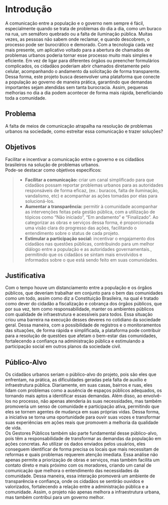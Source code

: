 # Introdução

A comunicação entre a população e o governo nem sempre é fácil, especialmente quando se trata de problemas do dia a dia, como um buraco na rua, um semáforo quebrado ou a falta de iluminação pública. Muitas vezes, as pessoas não sabem onde reclamar, e quando descobrem, o processo pode ser burocrático e demorado.
Com a tecnologia cada vez mais presente, um aplicativo voltado para a abertura de chamados de problemas urbanos poderia tornar esse processo muito mais simples e eficiente. Em vez de ligar para diferentes órgãos ou preencher formulários complicados, os cidadãos poderiam abrir chamados diretamente pelo celular, acompanhando o andamento da solicitação de forma transparente. \
Dessa forma, este projeto busca desenvolver uma plataforma que conecte a população ao governo de maneira prática, garantindo que demandas importantes sejam atendidas sem tanta burocracia. Assim, pequenas melhorias no dia a dia podem acontecer de forma mais rápida, beneficiando toda a comunidade.

## Problema

A falta de meios de comunicação atrapalha na resolução de problemas urbanos na sociedade, como estreitar essa comunicação e trazer soluções?

## Objetivos

Facilitar e incentivar a comunicação entre o governo e os cidadãos brasileiros na solução de problemas urbanos. \
Pode-se destacar como objetivos específicos: 
> - **Facilitar a comunicação:**  criar um canal simplificado para que cidadãos possam reportar problemas urbanos para as autoridades responsáveis de forma eficaz, (ex.: buracos, falta de iluminação, vandalismo, etc) e acompanhar as ações tomadas por elas para solucioná-los.
> -  **Aumentar a transparência:** permitir à comunidade acompanhar as intervenções feitas pela gestão pública, com a utilização de tópicos como “Não iniciado”, “Em andamento” e “Finalizado”. Ao categorizar as obras e serviços dessa forma, é proporcionada uma visão clara do progresso das ações, facilitando o entendimento sobre o status de cada projeto.
> - **Estimular a participação social:** incentivar o engajamento dos cidadãos nas questões públicas, contribuindo para um melhor diálogo entre a população e as autoridades governamentais., permitindo que os cidadãos se sintam mais envolvidos e informados sobre o que está sendo feito em suas comunidades.

## Justificativa

Com o tempo houve um distanciamento entre a população e os órgãos públicos, que deveriam trabalhar em conjunto para o bem das comunidades como um todo, assim como diz a Constituição Brasileira, na qual é tratado como dever do cidadão a fiscalização e cobrança dos órgãos públicos, que por sua vez, tem como responsabilidade, manter os ambientes públicos com qualidade de infraestrutura e acessíveis para todos. Essa situação criou uma barreira na execução desses deveres no cotidiano da sociedade geral. Dessa maneira, com a possibilidade de registros e o monitoramentos das situações, de forma rápida e simplificada, a plataforma pode contribuir para a resolução de questões que afetam o bem-estar das comunidades, fortalecendo a confiança na administração pública e estimulando a participação social em outros planos da sociedade civil.

## Público-Alvo

Os cidadãos urbanos seriam o público-alvo do projeto, pois são eles que enfrentam, na prática, as dificuldades geradas pela falta de auxílio e infraestrutura pública. Diariamente, em suas casas, bairros e ruas, eles lidam com problemas como a ausência de espaços públicos adequados, os tornando mais aptos a identificar essas demandas. Além disso, ao envolvê-los no processo, não apenas atenderia às suas necessidades, mas também promoveria um senso de comunidade e participação ativa, permitindo que eles se tornem agentes de mudança em suas próprias vidas. Dessa forma, a iniciativa se torna uma oportunidade para ouvir suas vozes e transformar suas experiências em ações reais que promovem a melhoria da qualidade de vida. \
Os Gestores Públicos também são parte fundamental desse público-alvo, pois têm a responsabilidade de transformar as demandas da população em ações concretas. Ao utilizar os dados enviados pelos usuários, eles conseguem identificar de forma precisa os locais que mais necessitam de reformas e quais problemas requerem atenção imediata. Essa análise não apenas permite a priorização de obras e serviços, mas também facilita um contato direto e mais próximo com os moradores, criando um canal de comunicação que melhora o entendimento das necessidades da comunidade. Dessa maneira, essa interação promoverá um ambiente de transparência e confiança, onde os cidadãos se sentirão ouvidos e valorizados, fortalecendo a relação entre a administração pública e a comunidade. Assim, o projeto não apenas melhora a infraestrutura urbana, mas também contribui para um governo melhor.

